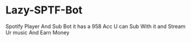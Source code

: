 # Lazy-SPTF-Bot
Spotify Player And Sub Bot
it has a 958 Acc U can Sub With it and Stream Ur music And Earn Money
